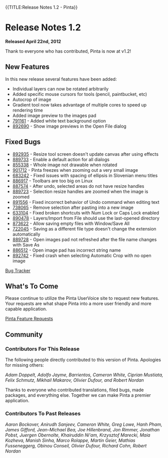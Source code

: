 {{TITLE:Release Notes 1.2 - Pinta}}
# Release Notes 1.2

**Released April 22nd, 2012**

Thank to everyone who has contributed, Pinta is now at v1.2!

## New Features

In this new release several features have been added:
* Individual layers can now be rotated arbitrarily
* Added specific mouse cursors for tools (pencil, paintbucket, etc)
* Autocrop of image
* Gradient tool now takes advantage of multiple cores to speed up rendering time
* Added image preview to the images pad
* [791161](https://launchpad.net/bugs/791161) - Added white text background option
* [892690](https://launchpad.net/bugs/892690) - Show image previews in the Open File dialog


## Fixed Bugs
* [892935](https://launchpad.net/bugs/892935) - Resize tool screen doesn't update canvas after using effects
* [889733](https://launchpad.net/bugs/889733) - Enable a default <Enter> action for all dialogs
* [855338](https://launchpad.net/bugs/855338) - Whole image not drawable when rotated
* [901712](https://launchpad.net/bugs/901712) - Pinta freezes when zooming out a very small image
* [683242](https://launchpad.net/bugs/683242) - Fixed issues with spacing of ellipsis in Slovenian menu titles
* [886917](https://launchpad.net/bugs/886917) - Toolbars are too big on Linux
* [887574](https://launchpad.net/bugs/887574) - After undo, selected areas do not have resize handles
* [889723](https://launchpad.net/bugs/889723) - Selection resize handles are zoomed when the image is zoomed
* [891556](https://launchpad.net/bugs/891556) - Fixed incorrect behavior of Undo command when editing text
* [738065](https://launchpad.net/bugs/738065) - Remove selection after pasting into a new image
* [633104](https://launchpad.net/bugs/633104) - Fixed broken shortcuts with Num Lock or Caps Lock enabled
* [890478](https://launchpad.net/bugs/890478) - Layers/Import from File should use the last-opened directory
* [873622](https://launchpad.net/bugs/873622) - Allow saving empty files with Window/Save All
* [722045](https://launchpad.net/bugs/722045) - Saving as a different file type doesn't change the extension automatically
* [889728](https://launchpad.net/bugs/889728) - Open images pad not refreshed after the file name changes with Save As
* [886512](https://launchpad.net/bugs/886512) - Open image pad has incorrect string name
* [892742](https://launchpad.net/bugs/892742) - Fixed crash when selecting Automatic Crop with no open image

[Bug Tracker][1]

## What's To Come

Please continue to utilize the Pinta UserVoice site to request new features. Your requests are what shape Pinta into a more user friendly and more capable application.

[Pinta Feature Requests][2]

## Community

### Contributors For This Release
The following people directly contributed to this version of Pinta. Apologies for missing others:

*Adam Doppelt, Adolfo Jayme, Barrientos, Cameron White, Ciprian Mustiata, Felix Schmutz, Mikhail Makarov, Olivier Dufour, and Robert Nordan*

Thanks to everyone who contributed translations, filed bugs, made packages, and everything else. Together we can make Pinta a premier application.

### Contributors To Past Releases

*Aaron Bockover, Anirudh Sanjeev, Cameron White, Greg Lowe, Hanh Pham, James Gifford, Jean-Michael Bea, Joe Hillenbrand, Jon Rimmer, Jonathan Pobst, Juergen Obernolte, Khairuddin Ni'am, Krzysztof Marecki, Maia Kozheva, Manish Sinha, Marco Rolappe, Martin Geier, Mathias Fusseneggerg, Obinou Conseil, Olivier Dufour, Richard Cohn, Robert Nordan*

[1]: https://bugs.launchpad.net/pinta/+bugs
[2]: http://pinta.uservoice.com/
